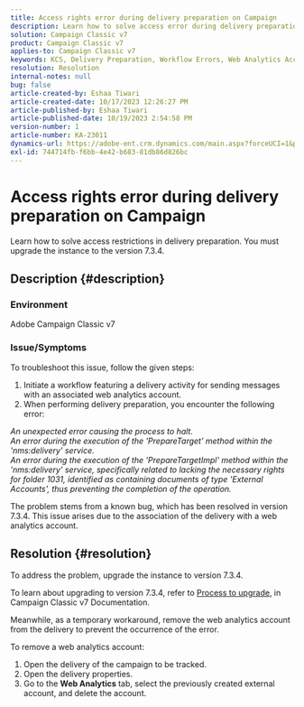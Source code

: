 ```yaml
---
title: Access rights error during delivery preparation on Campaign
description: Learn how to solve access error during delivery preparation due to insufficient rights for folder 1031.
solution: Campaign Classic v7
product: Campaign Classic v7
applies-to: Campaign Classic v7
keywords: KCS, Delivery Preparation, Workflow Errors, Web Analytics Account
resolution: Resolution
internal-notes: null
bug: false
article-created-by: Eshaa Tiwari
article-created-date: 10/17/2023 12:26:27 PM
article-published-by: Eshaa Tiwari
article-published-date: 10/19/2023 2:54:58 PM
version-number: 1
article-number: KA-23011
dynamics-url: https://adobe-ent.crm.dynamics.com/main.aspx?forceUCI=1&pagetype=entityrecord&etn=knowledgearticle&id=49e2f862-e86c-ee11-8df0-6045bd006a22
exl-id: 744714fb-f6bb-4e42-b683-81db86d826bc
---
```

# Access rights error during delivery preparation on Campaign


Learn how to solve access restrictions in delivery preparation. You must upgrade the instance to the version 7.3.4.

## Description {#description}


### Environment

Adobe Campaign Classic v7

### Issue/Symptoms

To troubleshoot this issue, follow the given steps:

1. Initiate a workflow featuring a delivery activity for sending messages with an associated web analytics account.
2. When performing delivery preparation, you encounter the following error:


*An unexpected error causing the process to halt.
<br>An error during the execution of the 'PrepareTarget' method within the 'nms:delivery' service. 
<br>An error during the execution of the 'PrepareTargetImpl' method within the 'nms:delivery' service, specifically related to lacking the necessary rights for folder 1031, identified as containing documents of type 'External Accounts', thus preventing the completion of the operation.*

The problem stems from a known bug, which has been resolved in version 7.3.4. This issue arises due to the association of the delivery with a web analytics account.




## Resolution {#resolution}


To address the problem, upgrade the instance to version 7.3.4.

To learn about upgrading to version 7.3.4, refer to [Process to upgrade](https://experienceleague.adobe.com/docs/campaign-classic/using/getting-started/starting-with-adobe-campaign/faq/faq-build-upgrade.html?lang=en), in Campaign Classic v7 Documentation.

Meanwhile, as a temporary workaround, remove the web analytics account from the delivery to prevent the occurrence of the error.

To remove a web analytics account:

1. Open the delivery of the campaign to be tracked.
2. Open the delivery properties.
3. Go to the <b>Web Analytics</b> tab, select the previously created external account, and delete the account.
